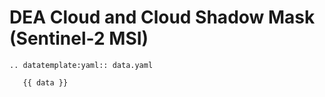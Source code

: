 # DEA Cloud and Cloud Shadow Mask (Sentinel-2 MSI)

```{eval-rst}
.. datatemplate:yaml:: data.yaml
   
   {{ data }}
```
